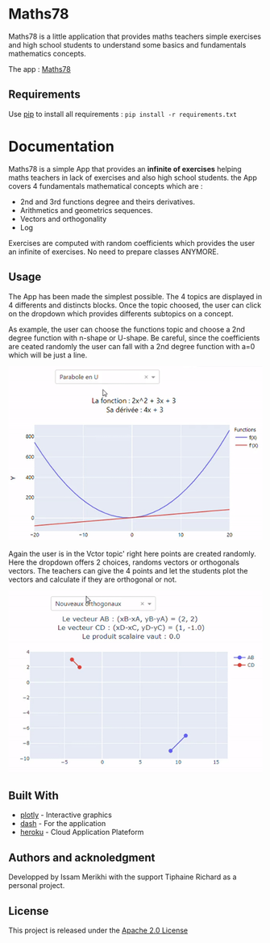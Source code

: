 # Maths78

Maths78 is a little application that provides maths teachers simple exercises and high school students to understand some basics and fundamentals mathematics concepts.

The app : [Maths78](https://maths78.herokuapp.com/)

## Requirements

Use [pip](https://pypi.org/project/pip/) to install all requirements : `pip install -r requirements.txt`

# Documentation

Maths78 is a simple App that provides an **infinite of exercises** helping maths teachers in lack of exercises and also high school students. the App covers 4 fundamentals mathematical concepts which are :

- 2nd and 3rd functions degree and theirs derivatives.
- Arithmetics and geometrics sequences.
- Vectors and orthogonality
- Log

Exercises are computed with random coefficients which provides the user an infinite of exercises. No need to prepare classes ANYMORE.

## Usage

The App has been made the simplest possible. The 4 topics are displayed in 4 differents and distincts blocks. Once the topic choosed, the user can click on the dropdown which provides differents subtopics on a concept.

As example, the user can choose the functions topic and choose a 2nd degree function with n-shape or U-shape. Be careful, since the coefficients are ceated randomly the user can fall with a 2nd degree function with a=0 which will be just a line.


<img src ="assets/function.gif" width = "auto" height = "auto">

Again the user is in the Vctor topic' right here points are created randomly. Here the dropdown offers 2 choices, randoms vectors or orthogonals vectors. The teachers can give the 4 points and let the students plot the vectors and calculate if they are orthogonal or not.


<img src ="assets/vector.gif" width = "auto" height = "auto">

## Built With

- [plotly](https://plotly.com/python/) - Interactive graphics
- [dash](https://plotly.com/dash/) - For the application
- [heroku](https://dashboard.heroku.com/) - Cloud Application Plateform




## Authors and acknoledgment

Developped by Issam Merikhi with the support Tiphaine Richard as a personal project.

## License

This project is released under the [Apache 2.0 License](https://github.com/IssamMerikhi/Maths78/edit/main/LICENSE)
